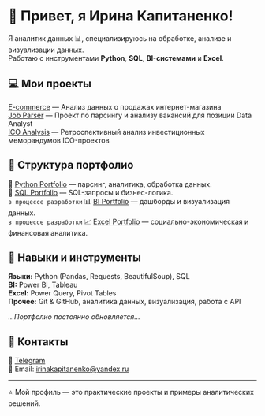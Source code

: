 # 👋 Привет, я Ирина Капитаненко!

Я аналитик данных 📊, специализируюсь на обработке, анализе и визуализации данных.  
Работаю с инструментами **Python**, **SQL**, **BI-системами** и **Excel**.

## 💻 Мои проекты 
[E-commerce](https://github.com/kapitanenko1234-web/sql_portfolio/tree/main/electronic_sales_ecommerce_analysis) — Анализ данных о продажах интернет-магазина  
[Job Parser](https://github.com/kapitanenko1234-web/python_portfolio/tree/main/data_analyst_job_parser) — Проект по парсингу и анализу вакансий для позиции Data Analyst  
[ICO Analysis](https://github.com/kapitanenko1234-web/python_portfolio/tree/main/ico_data_pipeline) — Ретроспективный анализ инвестиционных меморандумов ICO-проектов 


## 📁 Структура портфолио
🐍 [Python Portfolio](https://github.com/username-web/python_portfolio) — парсинг, аналитика, обработка данных.  
🧮 [SQL Portfolio](https://github.com/kapitanenko1234-web/sql_portfolio) — SQL-запросы и бизнес-логика.  
`в процессе разработки` 📊 [BI Portfolio]() — дашборды и визуализация данных.  
`в процессе разработки` 📈 [Excel Portfolio]() — социально-экономическая и финансовая аналитика.   

## 🧰 Навыки и инструменты
**Языки:** Python (Pandas, Requests, BeautifulSoup), SQL  
**BI:** Power BI, Tableau  
**Excel:** Power Query, Pivot Tables  
**Прочее:** Git & GitHub, аналитика данных, визуализация, работа с API

_...Портфолио постоянно обновляется..._

## 📨 Контакты
📲 [Telegram](#@irina_kap1)  
📧 Email: irinakapitanenko@yandex.ru

---

⭐ Мой профиль — это практические проекты и примеры аналитических решений.

<!--
**kapitanenko1234-web/kapitanenko1234-web** is a ✨ _special_ ✨ repository because its `README.md` (this file) appears on your GitHub profile.

Here are some ideas to get you started:

- 🔭 I’m currently working on ...
- 🌱 I’m currently learning ...
- 👯 I’m looking to collaborate on ...
- 🤔 I’m looking for help with ...
- 💬 Ask me about ...
- 📫 How to reach me: ...
- 😄 Pronouns: ...
- ⚡ Fun fact: ...
-->
